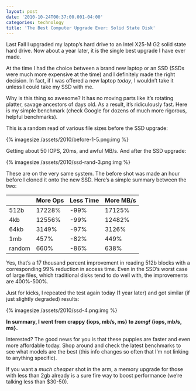```yaml
---
layout: post
date: '2010-10-24T00:37:00.001-04:00'
categories: technology
title: 'The Best Computer Upgrade Ever: Solid State Disk'
---
```


Last Fall I upgraded my laptop’s hard drive to an Intel X25-M G2 solid state hard drive. Now about a year later, it is the single best upgrade I have ever made.

At the time I had the choice between a brand new laptop or an SSD (SSDs were much more expensive at the time) and I definitely made the right decision. In fact, if I was offered a new laptop *today*, I wouldn’t take it unless I could take my SSD with me.

Why is this thing so awesome? It has no moving parts like it’s rotating platter, savage ancestors of days old. As a result, it’s ridiculously fast. Here is my simple benchmark (check Google for dozens of much more rigorous, helpful benchmarks). 

This is a random read of various file sizes before the SSD upgrade:

{% imagesize /assets/2010/before-1-5.png:img %}

Getting about 50 IOPS, 20ms, and awful MB/s. And after the SSD upgrade:

{% imagesize /assets/2010/ssd-rand-3.png:img %}

These are on the very same system. The before shot was made an hour before I cloned it onto the new SSD. Here’s a simple summary between the two:

| | More Ops | Less Time | More MB/s |
|-|----------|-----------|-----------|
| 512b | 17228% | -99% | 17125% |
| 4kb | 12556% | -99% | 12482% |
| 64kb | 3149% | -97% | 3126% |
| 1mb | 457% | -82% | 449% |
| random | 660% | -86% | 638% |

Yes, that’s a 17 thousand percent improvement in reading 512b blocks with a corresponding 99% reduction in access time. Even in the SSD’s worst case of large files, which traditional disks tend to do well with, the improvements are 400%-500%.

Just for kicks, I repeated the test again today (1 year later) and got similar (if just slightly degraded) results:

{% imagesize /assets/2010/ssd-4.png:img %}

**In summary, I went from crappy {iops, mb/s, ms} to *zomg!* {iops, mb/s, ms}.**

Interested? The good news for you is that these puppies are faster and even more affordable today. Shop around and check the latest benchmarks to see what models are the best (this info changes so often that I’m not linking to anything specific).

If you want a *much cheaper* shot in the arm, a memory upgrade for those with less than 2gb already is a sure fire way to boost performance (we’re talking less than $30-50).